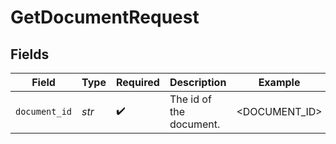 # GetDocumentRequest


## Fields

| Field                   | Type                    | Required                | Description             | Example                 |
| ----------------------- | ----------------------- | ----------------------- | ----------------------- | ----------------------- |
| `document_id`           | *str*                   | :heavy_check_mark:      | The id of the document. | <DOCUMENT_ID>           |